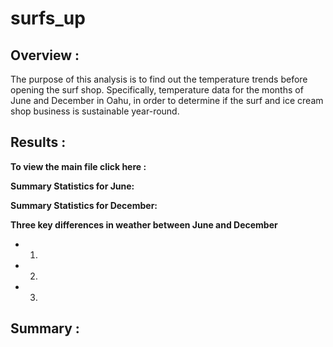 # surfs_up

## Overview :
The purpose of this analysis is to find out the temperature trends before opening the surf shop. Specifically, temperature data for the months of June and December in Oahu, in order to determine if the surf and ice cream shop business is sustainable year-round.

## Results :
**To view the main file click here :**

**Summary Statistics for June:**

**Summary Statistics for December:**

**Three key differences in weather between June and December**
* 1.
* 2.
* 3.

## Summary :
